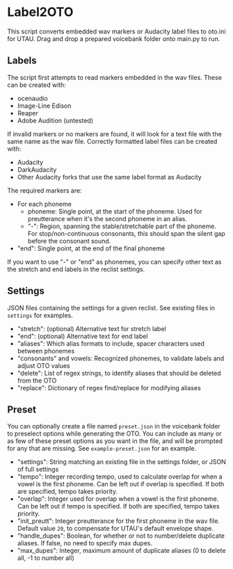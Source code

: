 # Label2OTO
This script converts embedded wav markers or Audacity label files to oto.ini for UTAU. Drag and drop a prepared voicebank folder onto main.py to run.

## Labels
The script first attempts to read markers embedded in the wav files. These can be created with:
- ocenaudio
- Image-Line Edison
- Reaper
- Adobe Audition (untested)

If invalid markers or no markers are found, it will look for a text file with the same name as the wav file. Correctly formatted label files can be created with:
- Audacity
- DarkAudacity
- Other Audacity forks that use the same label format as Audacity

The required markers are:
- For each phoneme
    - phoneme: Single point, at the start of the phoneme. Used for preutterance when it's the second phoneme in an alias.
    - "-": Region, spanning the stable/stretchable part of the phoneme. For stop/non-continuous consonants, this should span the silent gap before the consonant sound.
- "end": Single point, at the end of the final phoneme

If you want to use "-" or "end" as phonemes, you can specify other text as the stretch and end labels in the reclist settings.

## Settings
JSON files containing the settings for a given reclist. See existing files in `settings` for examples.
- "stretch": (optional) Alternative text for stretch label
- "end": (optional) Alternative text for end label
- "aliases": Which alias formats to include, spacer characters used between phonemes
- "consonants" and vowels: Recognized phonemes, to validate labels and adjust OTO values
- "delete": List of regex strings, to identify aliases that should be deleted from the OTO
- "replace": Dictionary of regex find/replace for modifying aliases

## Preset
You can optionally create a file named `preset.json` in the voicebank folder to preselect options while generating the OTO. You can include as many or as few of these preset options as you want in the file, and will be prompted for any that are missing. See `example-preset.json` for an example.
- "settings": String matching an existing file in the settings folder, or JSON of full settings
- "tempo": Integer recording tempo, used to calculate overlap for when a vowel is the first phoneme. Can be left out if overlap is specified. If both are specified, tempo takes priority.
- "overlap": Integer used for overlap when a vowel is the first phoneme. Can be left out if tempo is specified. If both are specified, tempo takes priority.
- "init_preutt": Integer preutterance for the first phoneme in the wav file. Default value `20`, to compensate for UTAU's default envelope shape.
- "handle_dupes": Boolean, for whether or not to number/delete duplicate aliases. If false, no need to specify max dupes.
- "max_dupes": Integer, maximum amount of duplicate aliases (0 to delete all, -1 to number all)